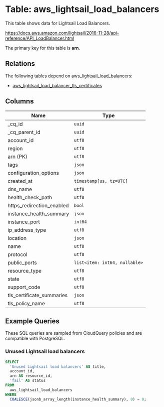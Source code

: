 # Table: aws_lightsail_load_balancers

This table shows data for Lightsail Load Balancers.

https://docs.aws.amazon.com/lightsail/2016-11-28/api-reference/API_LoadBalancer.html

The primary key for this table is **arn**.

## Relations

The following tables depend on aws_lightsail_load_balancers:
  - [aws_lightsail_load_balancer_tls_certificates](aws_lightsail_load_balancer_tls_certificates.md)

## Columns

| Name          | Type          |
| ------------- | ------------- |
|_cq_id|`uuid`|
|_cq_parent_id|`uuid`|
|account_id|`utf8`|
|region|`utf8`|
|arn (PK)|`utf8`|
|tags|`json`|
|configuration_options|`json`|
|created_at|`timestamp[us, tz=UTC]`|
|dns_name|`utf8`|
|health_check_path|`utf8`|
|https_redirection_enabled|`bool`|
|instance_health_summary|`json`|
|instance_port|`int64`|
|ip_address_type|`utf8`|
|location|`json`|
|name|`utf8`|
|protocol|`utf8`|
|public_ports|`list<item: int64, nullable>`|
|resource_type|`utf8`|
|state|`utf8`|
|support_code|`utf8`|
|tls_certificate_summaries|`json`|
|tls_policy_name|`utf8`|

## Example Queries

These SQL queries are sampled from CloudQuery policies and are compatible with PostgreSQL.

### Unused Lightsail load balancers

```sql
SELECT
  'Unused Lightsail load balancers' AS title,
  account_id,
  arn AS resource_id,
  'fail' AS status
FROM
  aws_lightsail_load_balancers
WHERE
  COALESCE(jsonb_array_length(instance_health_summary), 0) = 0;
```


